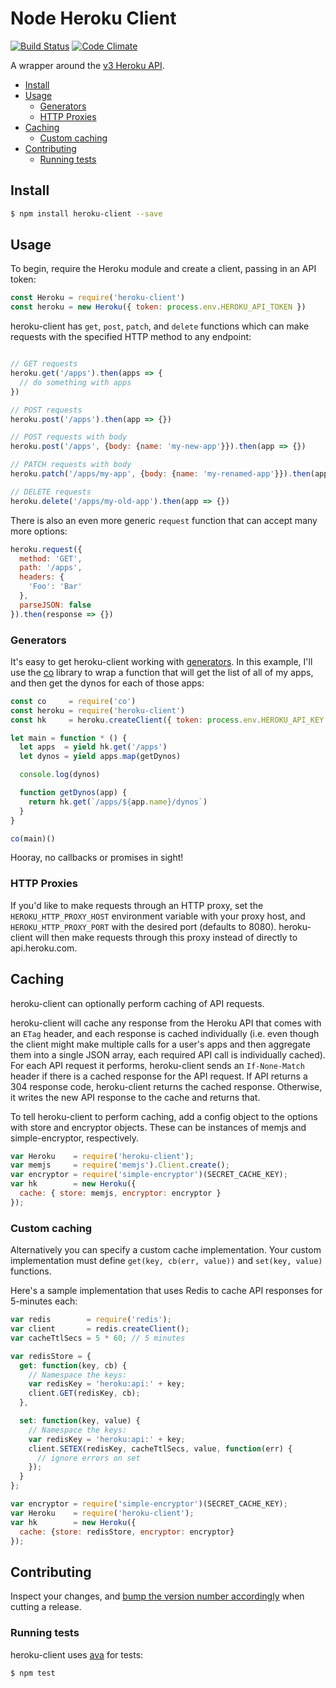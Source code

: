 # Node Heroku Client

[![Build Status](https://travis-ci.org/heroku/node-heroku-client.png?branch=master)](https://travis-ci.org/heroku/node-heroku-client)
[![Code Climate](https://codeclimate.com/github/heroku/node-heroku-client/badges/gpa.svg)](https://codeclimate.com/github/heroku/node-heroku-client)

A wrapper around the [v3 Heroku API][platform-api-reference].

- [Install](#install)
- [Usage](#usage)
  - [Generators](#generators)
  - [HTTP Proxies](#http-proxies)
- [Caching](#caching)
  - [Custom caching](#custom-caching)
- [Contributing](#contributing)
  - [Running tests](#running-tests)

## Install

```sh
$ npm install heroku-client --save
```

## Usage

To begin, require the Heroku module and create a client, passing in an API
token:

```javascript
const Heroku = require('heroku-client')
const heroku = new Heroku({ token: process.env.HEROKU_API_TOKEN })
```

heroku-client has `get`, `post`, `patch`, and `delete` functions which can make
requests with the specified HTTP method to any endpoint:

```javascript

// GET requests
heroku.get('/apps').then(apps => {
  // do something with apps
})

// POST requests
heroku.post('/apps').then(app => {})

// POST requests with body
heroku.post('/apps', {body: {name: 'my-new-app'}}).then(app => {})

// PATCH requests with body
heroku.patch('/apps/my-app', {body: {name: 'my-renamed-app'}}).then(app => {})

// DELETE requests
heroku.delete('/apps/my-old-app').then(app => {})
```

There is also an even more generic `request` function that can accept many more
options:

```javascript
heroku.request({
  method: 'GET',
  path: '/apps',
  headers: {
    'Foo': 'Bar'
  },
  parseJSON: false
}).then(response => {})
```

### Generators

It's easy to get heroku-client working with [generators][generators]. In this
example, I'll use the [co][co] library to wrap a function that will get the list
of all of my apps, and then get the dynos for each of those apps:

```javascript
const co     = require('co')
const heroku = require('heroku-client')
const hk     = heroku.createClient({ token: process.env.HEROKU_API_KEY })

let main = function * () {
  let apps  = yield hk.get('/apps')
  let dynos = yield apps.map(getDynos)

  console.log(dynos)

  function getDynos(app) {
    return hk.get(`/apps/${app.name}/dynos`)
  }
}

co(main)()
```

Hooray, no callbacks or promises in sight!

### HTTP Proxies

If you'd like to make requests through an HTTP proxy, set the
`HEROKU_HTTP_PROXY_HOST` environment variable with your proxy host, and
`HEROKU_HTTP_PROXY_PORT` with the desired port (defaults to 8080). heroku-client
will then make requests through this proxy instead of directly to
api.heroku.com.

## Caching

heroku-client can optionally perform caching of API requests.

heroku-client will cache any response from the Heroku API that comes with an
`ETag` header, and each response is cached individually (i.e. even though the
client might make multiple calls for a user's apps and then aggregate them into
a single JSON array, each required API call is individually cached). For each
API request it performs, heroku-client sends an `If-None-Match` header if there
is a cached response for the API request. If API returns a 304 response code,
heroku-client returns the cached response. Otherwise, it writes the new API
response to the cache and returns that.

To tell heroku-client to perform caching, add a config object to the options
with store and encryptor objects. These can be instances of memjs and
simple-encryptor, respectively.

```js
var Heroku    = require('heroku-client');
var memjs     = require('memjs').Client.create();
var encryptor = require('simple-encryptor')(SECRET_CACHE_KEY);
var hk        = new Heroku({
  cache: { store: memjs, encryptor: encryptor }
});
```

### Custom caching

Alternatively you can specify a custom cache implementation. Your custom implementation must define `get(key, cb(err, value))` and `set(key, value)` functions.

Here's a sample implementation that uses Redis to cache API responses for 5-minutes each:

```javascript
var redis        = require('redis');
var client       = redis.createClient();
var cacheTtlSecs = 5 * 60; // 5 minutes

var redisStore = {
  get: function(key, cb) {
    // Namespace the keys:
    var redisKey = 'heroku:api:' + key;
    client.GET(redisKey, cb);
  },

  set: function(key, value) {
    // Namespace the keys:
    var redisKey = 'heroku:api:' + key;
    client.SETEX(redisKey, cacheTtlSecs, value, function(err) {
      // ignore errors on set
    });
  }
};

var encryptor = require('simple-encryptor')(SECRET_CACHE_KEY);
var Heroku    = require('heroku-client');
var hk        = new Heroku({
  cache: {store: redisStore, encryptor: encryptor}
});
```

## Contributing

Inspect your changes, and
[bump the version number accordingly](http://semver.org/) when cutting a
release.

### Running tests

heroku-client uses [ava](https://github.com/avajs/ava) for tests:

```bash
$ npm test
```

[platform-api-reference]: https://devcenter.heroku.com/articles/platform-api-reference
[memjs]: https://github.com/alevy/memjs
[generators]: https://github.com/JustinDrake/node-es6-examples#generators
[co]: https://github.com/visionmedia/co
